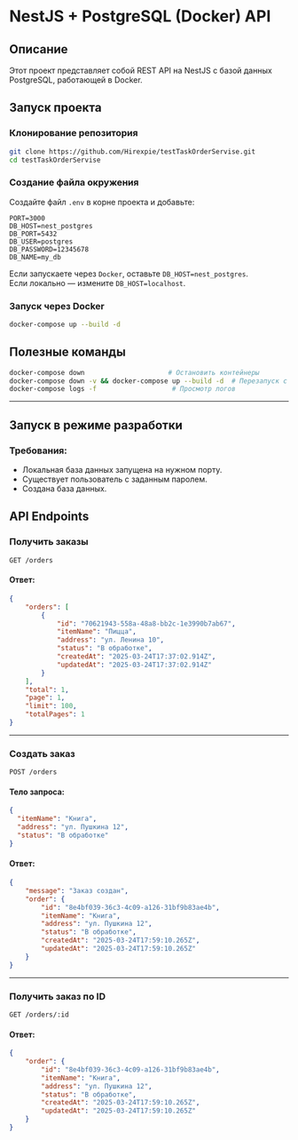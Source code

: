 # NestJS + PostgreSQL (Docker) API

## Описание
Этот проект представляет собой REST API на NestJS с базой данных PostgreSQL, работающей в Docker.

## Запуск проекта

### Клонирование репозитория
```sh
git clone https://github.com/Hirexpie/testTaskOrderServise.git
cd testTaskOrderServise
```

### Создание файла окружения
Создайте файл `.env` в корне проекта и добавьте:
```env
PORT=3000
DB_HOST=nest_postgres
DB_PORT=5432
DB_USER=postgres
DB_PASSWORD=12345678
DB_NAME=my_db
```

Если запускаете через `Docker`, оставьте `DB_HOST=nest_postgres`.  
Если локально — измените `DB_HOST=localhost`.

### Запуск через Docker
```sh
docker-compose up --build -d
```

## Полезные команды
```sh
docker-compose down                     # Остановить контейнеры
docker-compose down -v && docker-compose up --build -d  # Перезапуск с очисткой БД
docker-compose logs -f                   # Просмотр логов
```

---

## Запуск в режиме разработки
### Требования:
- Локальная база данных запущена на нужном порту.
- Существует пользователь с заданным паролем.
- Создана база данных.

## API Endpoints

### Получить заказы
```http
GET /orders
```
#### Ответ:
```json
{
	"orders": [
		{
			"id": "70621943-558a-48a8-bb2c-1e3990b7ab67",
			"itemName": "Пицца",
			"address": "ул. Ленина 10",
			"status": "В обработке",
			"createdAt": "2025-03-24T17:37:02.914Z",
			"updatedAt": "2025-03-24T17:37:02.914Z"
		}
	],
	"total": 1,
	"page": 1,
	"limit": 100,
	"totalPages": 1
}
```

---

### Создать заказ
```http
POST /orders
```
#### Тело запроса:
```json
{
  "itemName": "Книга",
  "address": "ул. Пушкина 12",
  "status": "В обработке"
}
```
#### Ответ:
```json
{
	"message": "Заказ создан",
	"order": {
		"id": "8e4bf039-36c3-4c09-a126-31bf9b83ae4b",
		"itemName": "Книга",
		"address": "ул. Пушкина 12",
		"status": "В обработке",
		"createdAt": "2025-03-24T17:59:10.265Z",
		"updatedAt": "2025-03-24T17:59:10.265Z"
	}
}
```

---

### Получить заказ по ID
```http
GET /orders/:id
```
#### Ответ:
```json
{
	"order": {
		"id": "8e4bf039-36c3-4c09-a126-31bf9b83ae4b",
		"itemName": "Книга",
		"address": "ул. Пушкина 12",
		"status": "В обработке",
		"createdAt": "2025-03-24T17:59:10.265Z",
		"updatedAt": "2025-03-24T17:59:10.265Z"
	}
}
```

